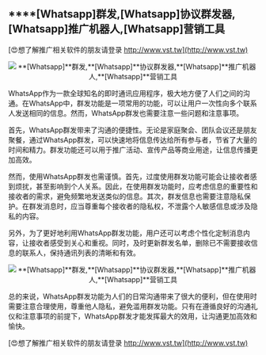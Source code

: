 ## ****[Whatsapp]**群发,**[Whatsapp]**协议群发器,**[Whatsapp]**推广机器人,**[Whatsapp]**营销工具**

[😍想了解推广相关软件的朋友请登录 http://www.vst.tw](http://www.vst.tw)

 <center><img src="https://vst.tw/MP4/tuiguang/png/7.png" alt="**[Whatsapp]**群发,**[Whatsapp]**协议群发器,**[Whatsapp]**推广机器人,**[Whatsapp]**营销工具"></center>

WhatsApp作为一款全球知名的即时通讯应用程序，极大地方便了人们之间的沟通。在WhatsApp中，群发功能是一项常用的功能，可以让用户一次性向多个联系人发送相同的信息。然而，WhatsApp群发也需要注意一些问题和注意事项。

首先，WhatsApp群发带来了沟通的便捷性。无论是家庭聚会、团队会议还是朋友聚餐，通过WhatsApp群发，可以快速地将信息传达给所有参与者，节省了大量的时间和精力。群发功能还可以用于推广活动、宣传产品等商业用途，让信息传播更加高效。

然而，使用WhatsApp群发也需谨慎。首先，过度使用群发功能可能会让接收者感到烦扰，甚至影响到个人关系。因此，在使用群发功能时，应考虑信息的重要性和接收者的需求，避免频繁地发送类似的信息。其次，群发信息也需要注意隐私保护。在群发消息时，应当尊重每个接收者的隐私权，不泄露个人敏感信息或涉及隐私的内容。

另外，为了更好地利用WhatsApp群发功能，用户还可以考虑个性化定制消息内容，让接收者感受到关心和重视。同时，及时更新群发名单，删除已不需要接收信息的联系人，保持通讯列表的清晰和有效。

 <center><img src="https://vst.tw/MP4/tuiguang/png/2.png" alt="**[Whatsapp]**群发,**[Whatsapp]**协议群发器,**[Whatsapp]**推广机器人,**[Whatsapp]**营销工具"></center>

总的来说，WhatsApp群发功能为人们的日常沟通带来了很大的便利，但在使用时需要注意合理使用，尊重他人隐私，避免滥用群发功能。只有在遵循良好的沟通礼仪和注意事项的前提下，WhatsApp群发才能发挥最大的效用，让沟通更加高效和愉快。

[😍想了解推广相关软件的朋友请登录 http://www.vst.tw](http://www.vst.tw)



